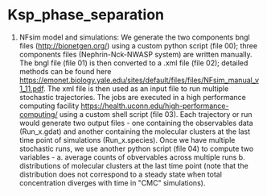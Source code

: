 # Ksp_phase_separation
1. NFsim model and simulations: 
We generate the two components bngl files (http://bionetgen.org/) using a custom python script (file 00); three components files (Nephrin-Nck-NWASP system) are written manually. The bngl file (file 01) is then converted to a .xml file (file 02); detailed methods can be found here https://emonet.biology.yale.edu/sites/default/files/files/NFsim_manual_v1_11.pdf.  The xml file is then used as an input file to run multiple stochastic trajectories. The jobs are executed in a high performance computing facility https://health.uconn.edu/high-performance-computing/ using a custom shell script (file 03). Each trajectory or run would generate two output files - one containing the observables data (Run_x.gdat) and another containing the molecular clusters at the last time point of simulations (Run_x.species). Once we have multiple stochastic runs, we use another python script (file 04) to compute two variables - a. average counts of obvervables across multiple runs b. distributions of molecular clusters at the last time point (note that the distribution does not correspond to a steady state when total concentration diverges with time in "CMC" simulations). 

